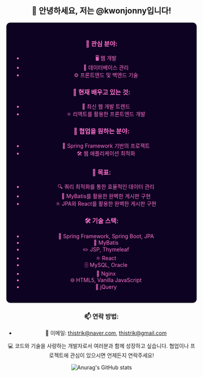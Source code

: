 <div align="center">
    

## 👋 안녕하세요, 저는 @kwonjonny입니다!

<div style="background-color: #0D0221; color: #FF71CE; padding: 20px; border-radius: 10px;">

### 👀 관심 분야:
- 🖥️ 웹 개발
- 💽 데이터베이스 관리
- ⚙️ 프론트엔드 및 백엔드 기술

### 🌱 현재 배우고 있는 것:
- 🚀 최신 웹 개발 트렌드
- ⚛️ 리액트를 활용한 프론트엔드 개발

### 💞️ 협업을 원하는 분야:
- 🌿 Spring Framework 기반의 프로젝트
- 🛠️ 웹 애플리케이션 최적화
  
### 🎯 목표:
- 🔍 쿼리 최적화를 통한 효율적인 데이터 관리
- 📝 MyBatis를 활용한 완벽한 게시판 구현
- ⚛️ JPA와 React를 활용한 완벽한 게시판 구현

### 🛠 기술 스택:
- 🌿 Spring Framework, Spring Boot, JPA
- 📂 MyBatis
- ✏️ JSP, Thymeleaf
- ⚛️ React
- 🗄️ MySQL, Oracle
- 🚀 Nginx
- 🌐 HTML5, Vanilla JavaScript
- 💾 jQuery

</div>

### 📫 연락 방법:
- 📧 이메일: thistrik@naver.com, thistrik@gmail.com

💻 코드와 기술을 사랑하는 개발자로서 여러분과 함께 성장하고 싶습니다. 협업이나 프로젝트에 관심이 있으시면 언제든지 연락주세요!

![Anurag's GitHub stats](https://github-readme-stats.vercel.app/api?username=kwonjonny&theme=synthwave)

</div>

<!---
kwonjonny/kwonjonny is a ✨ special ✨ repository because its `README.md` (this file) appears on your GitHub profile.
You can click the Preview link to take a look at your changes.
--->
